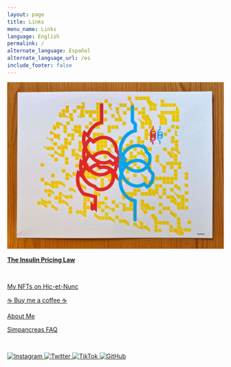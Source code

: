 ```yaml
---
layout: page
title: Links
menu_name: Links
language: English
permalink: /
alternate_language: Español
alternate_language_url: /es
include_footer: false
---
```


<p class="text-center">
  <img src="assets/images/the_insulin_pricing_law.jpg">
</p>

<p>
  <a href="/insulin-pricing-law" class="btn btn-primary text-dark btn-md btn-block">
    <strong>The Insulin Pricing Law</strong>
  </a>
</p>

<p class="m-t-5">
  &nbsp;
</p>

<p>
  <a href="https://objkt.com/profile/tz1MLGjH4EGE4MaYWQKQQ4mCrLZAyb3RvAYJ" class="btn btn-dark btn-md btn-block">
    My NFTs on Hic-et-Nunc
  </a>
</p>


<p>
  <a href="http://buymeacoffee.com/bustavo" class="btn btn-dark btn-md btn-block">
    ☕️ Buy me a coffee ☕️
  </a>
</p>

<p>
  <a href="/about" class="btn btn-dark btn-md btn-block">
    About Me
  </a>
</p>

<p>
  <a href="/simpancreas-faq" class="btn btn-dark btn-md btn-block">
    Simpancreas FAQ
  </a>
</p>

<p class="m-t-5">
  &nbsp;
</p>

<div class="text-center mb-0 col-12">
  <a href="https://instagram.com/bustavo" target="_blank">
    <img alt="Instagram" src="https://img.shields.io/badge/bustavo-E4405F?logo=instagram&logoColor=white" style="min-height: 30px;" class="mb-1">
  </a>
  <a href="https://twitter.com/bustavo" target="_blank">
    <img alt="Twitter" src="https://img.shields.io/badge/bustavo-1DA1F2?logo=twitter&logoColor=white" style="min-height: 30px;" class="mb-1">
  </a>
  <a href="http://tiktok.com/@bustavo.com" target="_blank">
    <img alt="TikTok" src="https://img.shields.io/badge/bustavo-FFFFFF?logo=tiktok&logoColor=black" style="min-height: 30px;" class="mb-1">
  </a>
  <a href="https://github.com/bustavo" target="_blank">
    <img alt="GitHub" src="https://img.shields.io/badge/bustavo-FFFFFF?logo=github&logoColor=black" style="min-height: 30px;" class="mb-1">
  </a>
</div>